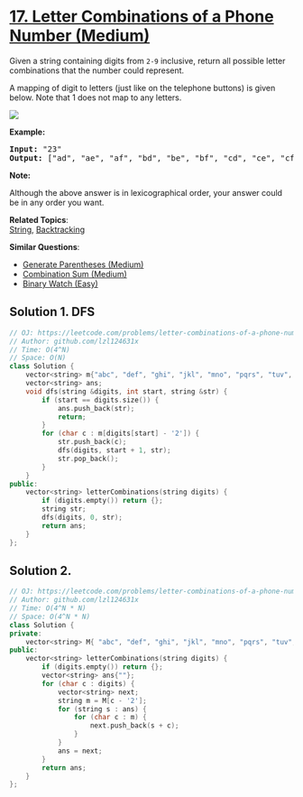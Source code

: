 # [17. Letter Combinations of a Phone Number (Medium)](https://leetcode.com/problems/letter-combinations-of-a-phone-number/)

<p>Given a string containing digits from <code>2-9</code> inclusive, return all possible letter combinations that the number could represent.</p>

<p>A mapping of digit to letters (just like on the telephone buttons) is given below. Note that 1 does not map to any letters.</p>

<p><img src="http://upload.wikimedia.org/wikipedia/commons/thumb/7/73/Telephone-keypad2.svg/200px-Telephone-keypad2.svg.png"></p>

<p><strong>Example:</strong></p>

<pre><strong>Input: </strong>"23"
<strong>Output:</strong> ["ad", "ae", "af", "bd", "be", "bf", "cd", "ce", "cf"].
</pre>

<p><strong>Note:</strong></p>

<p>Although the above answer is in lexicographical order, your answer could be in any order you want.</p>


**Related Topics**:  
[String](https://leetcode.com/tag/string/), [Backtracking](https://leetcode.com/tag/backtracking/)

**Similar Questions**:
* [Generate Parentheses (Medium)](https://leetcode.com/problems/generate-parentheses/)
* [Combination Sum (Medium)](https://leetcode.com/problems/combination-sum/)
* [Binary Watch (Easy)](https://leetcode.com/problems/binary-watch/)

## Solution 1. DFS

```cpp
// OJ: https://leetcode.com/problems/letter-combinations-of-a-phone-number/
// Author: github.com/lzl124631x
// Time: O(4^N)
// Space: O(N)
class Solution {
    vector<string> m{"abc", "def", "ghi", "jkl", "mno", "pqrs", "tuv", "wxyz"};
    vector<string> ans;
    void dfs(string &digits, int start, string &str) {
        if (start == digits.size()) {
            ans.push_back(str);
            return;
        }
        for (char c : m[digits[start] - '2']) {
            str.push_back(c);
            dfs(digits, start + 1, str);
            str.pop_back();
        }
    }
public:
    vector<string> letterCombinations(string digits) {
        if (digits.empty()) return {};
        string str;
        dfs(digits, 0, str);
        return ans;
    }
};
```

## Solution 2.

```cpp
// OJ: https://leetcode.com/problems/letter-combinations-of-a-phone-number/
// Author: github.com/lzl124631x
// Time: O(4^N * N)
// Space: O(4^N * N)
class Solution {
private:
    vector<string> M{ "abc", "def", "ghi", "jkl", "mno", "pqrs", "tuv", "wxyz" };
public:
    vector<string> letterCombinations(string digits) {
        if (digits.empty()) return {};
        vector<string> ans{""};
        for (char c : digits) {
            vector<string> next;
            string m = M[c - '2'];
            for (string s : ans) {
                for (char c : m) {
                    next.push_back(s + c);
                }
            }
            ans = next;
        }
        return ans;
    }
};
```